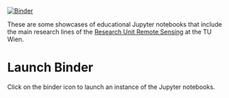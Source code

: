 [![Binder](https://mybinder.org/badge_logo.svg)](https://mybinder.org/v2/gh/MartinSchobben/tuw_education_notebooks/main)

These are some showcases of educational Jupyter notebooks that include the main research lines of the [Research Unit Remote Sensing](https://www.tuwien.at/en/mg/geo/rs) at the TU Wien.

# Launch Binder

Click on the binder icon to launch an instance of the Jupyter notebooks.